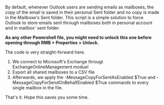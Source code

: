 By default, whenever Outlook users are sending emails as mailboxes, the copy of the email is saved in their personal Sent folder and no copy is made in the Mailboxe's Sent folder.
This script is a simple solution to force Outlook to store emails sent through mailboxes both in personal account and in mailbox' sent folder.

**As any other Powershell file, you might need to unlock this one before opening through RMB > Properties > Unlock.**

The code is very straight-forward here.
1. We connect to Microsoft's Exchange througt ExchangeOnlineManagement moduel
2. Export all shared mailboxes to a CSV file
3. Afterwards, we apply the -MessageCopyForSentAsEnabled $True and -MessageCopyForSendOnBehalfEnabled $True commands to every single mailbox in the file.

That's it. Hope this saves you some time.
